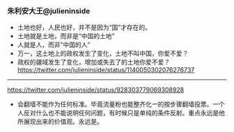 ### 朱利安大王@julieninside
- 土地也好，人民也好，并不是因为“国”才存在的。
- 土地就是土地，而非是“中国的土地”
- 人就是人，而非“中国的人”
- 万一，这土地上的政权发生了变化，土地不叫中国，你爱不爱？
- 政权的疆域发生了变化，增加或失去了的土地你爱不爱？
https://twitter.com/julieninside/status/1140050302076276737
---
https://twitter.com/julieninside/status/928303779069308928
- 会翻墙不能作为任何标准。毕竟流量粉也能整齐化一的按步骤翻墙投票。一个人反对什么也不能说明任何问题，有时候只是单纯的条件反射。重点永远是他所展现出来的价值观。永远是。